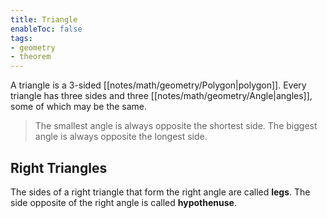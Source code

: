 ```yaml
---
title: Triangle
enableToc: false
tags: 
- geometry
- theorem
---
```


A triangle is a 3-sided [[notes/math/geometry/Polygon|polygon]]. Every triangle has three sides and three [[notes/math/geometry/Angle|angles]], some of which may be the same.

> The smallest angle is always opposite the shortest side. The biggest angle is always opposite the longest side.

## Right Triangles

The sides of a right triangle that form the right angle are called **legs**. The side opposite of the right angle is called **hypothenuse**.
